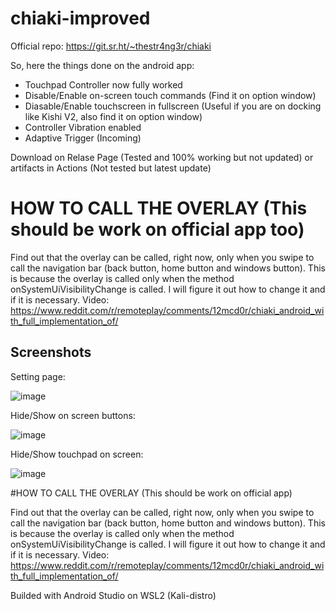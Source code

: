 # chiaki-improved
Official repo: https://git.sr.ht/~thestr4ng3r/chiaki

So, here the things done on the android app:

* Touchpad Controller now fully worked
* Disable/Enable on-screen touch commands (Find it on option window)
* Diasable/Enable touchscreen in fullscreen (Useful if you are on docking like Kishi V2, also find it on option window)
* Controller Vibration enabled
* Adaptive Trigger (Incoming)

Download on Relase Page (Tested and 100% working but not updated) or artifacts in Actions (Not tested but latest update) 

# HOW TO CALL THE OVERLAY (This should be work on official app too)

Find out that the overlay can be called, right now, only when you swipe to call the navigation bar (back button, home button and windows button).
This is because the overlay is called only when the method onSystemUiVisibilityChange is called. I will figure it out how to change it and if it is necessary.
Video: https://www.reddit.com/r/remoteplay/comments/12mcd0r/chiaki_android_with_full_implementation_of/

## Screenshots

Setting page:

![image](https://user-images.githubusercontent.com/50410305/233785296-bf6e93a8-8434-49ac-9592-eeeae3ab587a.png)

Hide/Show on screen buttons:

![image](https://user-images.githubusercontent.com/50410305/233785306-39392e24-62ab-4dc8-a7c4-73077433c03d.png)

Hide/Show touchpad on screen:

![image](https://user-images.githubusercontent.com/50410305/233785321-573d616f-991e-4eff-903b-c954de8bc427.png)


#HOW TO CALL THE OVERLAY (This should be work on official app)

Find out that the overlay can be called, right now, only when you swipe to call the navigation bar (back button, home button and windows button).
This is because the overlay is called only when the method onSystemUiVisibilityChange is called. I will figure it out how to change it and if it is necessary.
Video: https://www.reddit.com/r/remoteplay/comments/12mcd0r/chiaki_android_with_full_implementation_of/


Builded with Android Studio on WSL2 (Kali-distro) 
